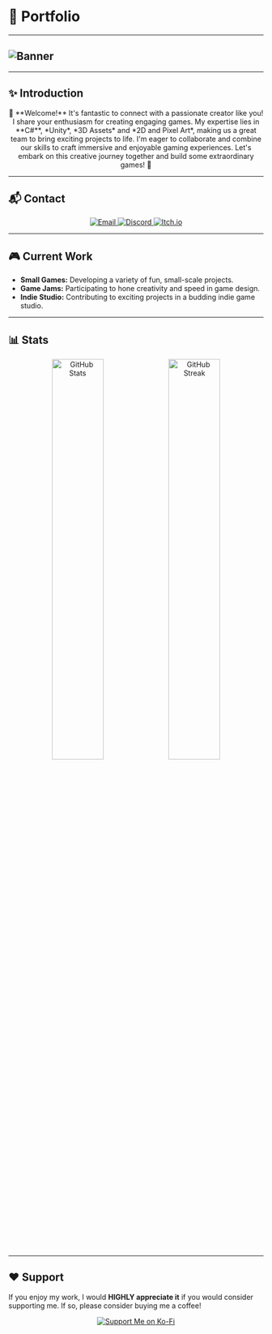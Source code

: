 # 🌟 Portfolio

---

## ![Banner](https://github.com/odessy3509/odessy3509/assets/137520021/eb6ccd55-9351-4e17-9c3a-ff6d69d6584c)

---

## ✨ Introduction

<p align="center">
👋 **Welcome!**  
 It's fantastic to connect with a passionate creator like you! I share your enthusiasm for creating engaging games.
 My expertise lies in **C#**, *Unity*, *3D Assets* and *2D and Pixel Art*, making us a great team to bring exciting projects to life.
 I'm eager to collaborate and combine our skills to craft immersive and enjoyable gaming experiences.
 Let's embark on this creative journey together and build some extraordinary games! 🚀
</p>

---

## 📬 Contact

<p align="center">
  <a href="mailto:odessy3509@gmail.com">
    <img src="https://img.shields.io/badge/Email-EA4335?style=for-the-badge&logo=gmail&logoColor=white" alt="Email">
  </a>
  <a href="https://discord.com/invite/example">
    <img src="https://img.shields.io/badge/Discord-5865F2?style=for-the-badge&logo=discord&logoColor=white" alt="Discord">
  </a>
  <a href="https://odessy.itch.io">
    <img src="https://img.shields.io/badge/Itch.io-FA5C5C?style=for-the-badge&logo=itch.io&logoColor=white" alt="Itch.io">
  </a>
</p>

---



## 🎮 Current Work
- **Small Games:** Developing a variety of fun, small-scale projects.
- **Game Jams:** Participating to hone creativity and speed in game design.
- **Indie Studio:** Contributing to exciting projects in a budding indie game studio.

---

## 📊 Stats

<p align="center">
  <img src="https://github-readme-stats.vercel.app/api?username=odessy3509&show_icons=true&theme=radical" alt="GitHub Stats" width="45%">
  <img src="https://github-readme-streak-stats.herokuapp.com/?user=odessy3509&theme=radical" alt="GitHub Streak" width="45%">
</p>

---



## ❤️ Support
If you enjoy my work, I would **HIGHLY appreciate it** if you would consider supporting me. If so, please consider buying me a coffee!  

<div align="center">
  <a href="https://ko-fi.com/odessy">
    <img src="https://ko-fi.com/img/githubbutton_sm.svg" alt="Support Me on Ko-Fi">
  </a>
</div>
